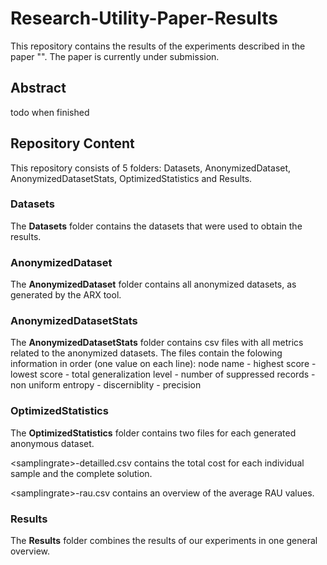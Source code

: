 # Research-Utility-Paper-Results
This repository contains the results of the experiments described in the paper "". The paper is currently under submission.

## Abstract 
 todo when finished



## Repository Content

This repository consists of 5 folders: Datasets, AnonymizedDataset, AnonymizedDatasetStats, OptimizedStatistics and Results.

### Datasets

The **Datasets** folder contains the datasets that were used to obtain the results.

### AnonymizedDataset

The **AnonymizedDataset** folder contains all anonymized datasets, as generated by the ARX tool.

### AnonymizedDatasetStats

The **AnonymizedDatasetStats** folder contains csv files with all metrics related to the anonymized datasets. The files contain the folowing information in order (one value on each line): 
node name - highest score - lowest score - total generalization level - number of suppressed records - non uniform entropy - discerniblity - precision

### OptimizedStatistics

The **OptimizedStatistics** folder contains two files for each generated anonymous dataset. 

\<samplingrate\>-detailled.csv contains the total cost for each individual sample and the complete solution. 

\<samplingrate\>-rau.csv contains an overview of the average RAU values.

### Results

The **Results** folder combines the results of our experiments in one general overview.
